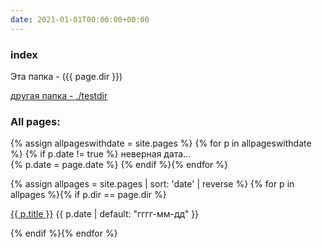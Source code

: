 ```yaml
---
date: 2021-01-01T00:00:00+00:00
---
```


### index
Эта папка - ({{ page.dir }})

<a href="./testdir">другая папка - ./testdir</a> 

### All pages:
{% assign allpageswithdate = site.pages %}
{% for p in allpageswithdate %}
{% if p.date != true %}
неверная дата...  
{% p.date = page.date %}
{% endif %}{% endfor %}


{% assign allpages = site.pages | sort: 'date' | reverse %}
{% for p in allpages %}{% if p.dir == page.dir %}
<p><a href="{{ p.url | prepend: site.baseurl }}">{{ p.title }}</a> 
{{ p.date | default: "гггг-мм-дд" }}</p>
{% endif %}{% endfor %}
